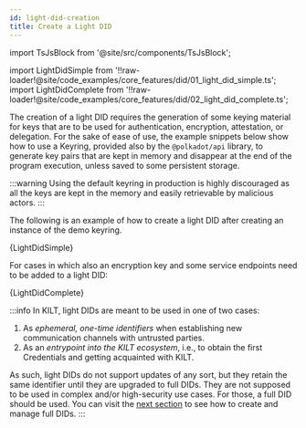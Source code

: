 ```yaml
---
id: light-did-creation
title: Create a Light DID
---
```


import TsJsBlock from '@site/src/components/TsJsBlock';

import LightDidSimple from '!!raw-loader!@site/code_examples/core_features/did/01_light_did_simple.ts';
import LightDidComplete from '!!raw-loader!@site/code_examples/core_features/did/02_light_did_complete.ts';

The creation of a light DID requires the generation of some keying material for keys that are to be used for authentication, encryption, attestation, or delegation.
For the sake of ease of use, the example snippets below show how to use a Keyring, provided also by the `@polkadot/api` library, to generate key pairs that are kept in memory and disappear at the end of the program execution, unless saved to some persistent storage.

:::warning
Using the default keyring in production is highly discouraged as all the keys are kept in the memory and easily retrievable by malicious actors.
:::

The following is an example of how to create a light DID after creating an instance of the demo keyring.

<TsJsBlock>
  {LightDidSimple}
</TsJsBlock>

For cases in which also an encryption key and some service endpoints need to be added to a light DID:

<TsJsBlock>
  {LightDidComplete}
</TsJsBlock>

:::info
In KILT, light DIDs are meant to be used in one of two cases:

1. As *ephemeral, one-time identifiers* when establishing new communication channels with untrusted parties.
2. As an *entrypoint into the KILT ecosystem*, i.e., to obtain the first Credentials and getting acquainted with KILT.

As such, light DIDs do not support updates of any sort, but they retain the same identifier until they are upgraded to full DIDs.
They are not supposed to be used in complex and/or high-security use cases.
For those, a full DID should be used.
You can visit the [next section](./02_full_did_creation.md) to see how to create and manage full DIDs.
:::